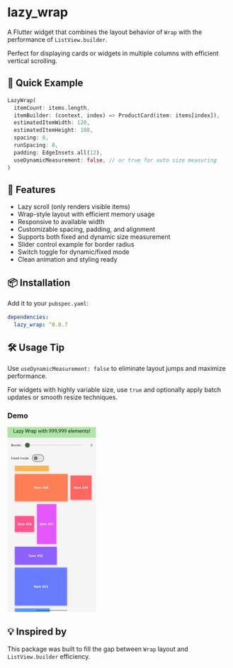 
# lazy_wrap

A Flutter widget that combines the layout behavior of `Wrap` with the performance of `ListView.builder`.

Perfect for displaying cards or widgets in multiple columns with efficient vertical scrolling.

## 🚀 Quick Example

```dart
LazyWrap(
  itemCount: items.length,
  itemBuilder: (context, index) => ProductCard(item: items[index]),
  estimatedItemWidth: 120,
  estimatedItemHeight: 100,
  spacing: 8,
  runSpacing: 8,
  padding: EdgeInsets.all(12),
  useDynamicMeasurement: false, // or true for auto size measuring
)
```

## 🎯 Features

- Lazy scroll (only renders visible items)
- Wrap-style layout with efficient memory usage
- Responsive to available width
- Customizable spacing, padding, and alignment
- Supports both fixed and dynamic size measurement
- Slider control example for border radius
- Switch toggle for dynamic/fixed mode
- Clean animation and styling ready

## 📦 Installation

Add it to your `pubspec.yaml`:

```yaml
dependencies:
  lazy_wrap: ^0.0.7
```

## 🛠 Usage Tip

Use `useDynamicMeasurement: false` to eliminate layout jumps and maximize performance.

For widgets with highly variable size, use `true` and optionally apply batch updates or smooth resize techniques.

### Demo
<img src="screenshots/1.gif" width="200" height="417" />

## 💡 Inspired by

This package was built to fill the gap between `Wrap` layout and `ListView.builder` efficiency.

